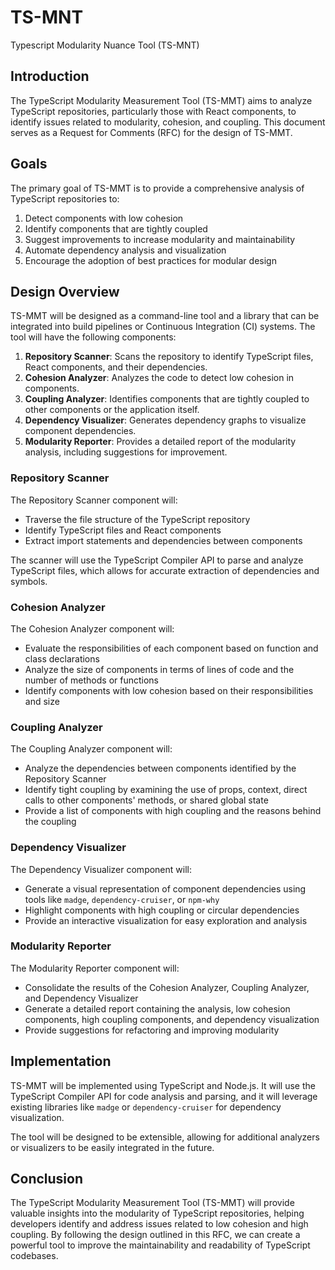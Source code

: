 # TS-MNT
Typescript Modularity Nuance Tool (TS-MNT)

## Introduction

The TypeScript Modularity Measurement Tool (TS-MMT) aims to analyze TypeScript repositories, particularly those with React components, to identify issues related to modularity, cohesion, and coupling. This document serves as a Request for Comments (RFC) for the design of TS-MMT.

## Goals

The primary goal of TS-MMT is to provide a comprehensive analysis of TypeScript repositories to:

1. Detect components with low cohesion
2. Identify components that are tightly coupled
3. Suggest improvements to increase modularity and maintainability
4. Automate dependency analysis and visualization
5. Encourage the adoption of best practices for modular design

## Design Overview

TS-MMT will be designed as a command-line tool and a library that can be integrated into build pipelines or Continuous Integration (CI) systems. The tool will have the following components:

1. **Repository Scanner**: Scans the repository to identify TypeScript files, React components, and their dependencies.
2. **Cohesion Analyzer**: Analyzes the code to detect low cohesion in components.
3. **Coupling Analyzer**: Identifies components that are tightly coupled to other components or the application itself.
4. **Dependency Visualizer**: Generates dependency graphs to visualize component dependencies.
5. **Modularity Reporter**: Provides a detailed report of the modularity analysis, including suggestions for improvement.

### Repository Scanner

The Repository Scanner component will:

- Traverse the file structure of the TypeScript repository
- Identify TypeScript files and React components
- Extract import statements and dependencies between components

The scanner will use the TypeScript Compiler API to parse and analyze TypeScript files, which allows for accurate extraction of dependencies and symbols.

### Cohesion Analyzer

The Cohesion Analyzer component will:

- Evaluate the responsibilities of each component based on function and class declarations
- Analyze the size of components in terms of lines of code and the number of methods or functions
- Identify components with low cohesion based on their responsibilities and size

### Coupling Analyzer

The Coupling Analyzer component will:

- Analyze the dependencies between components identified by the Repository Scanner
- Identify tight coupling by examining the use of props, context, direct calls to other components' methods, or shared global state
- Provide a list of components with high coupling and the reasons behind the coupling

### Dependency Visualizer

The Dependency Visualizer component will:

- Generate a visual representation of component dependencies using tools like `madge`, `dependency-cruiser`, or `npm-why`
- Highlight components with high coupling or circular dependencies
- Provide an interactive visualization for easy exploration and analysis

### Modularity Reporter

The Modularity Reporter component will:

- Consolidate the results of the Cohesion Analyzer, Coupling Analyzer, and Dependency Visualizer
- Generate a detailed report containing the analysis, low cohesion components, high coupling components, and dependency visualization
- Provide suggestions for refactoring and improving modularity

## Implementation

TS-MMT will be implemented using TypeScript and Node.js. It will use the TypeScript Compiler API for code analysis and parsing, and it will leverage existing libraries like `madge` or `dependency-cruiser` for dependency visualization.

The tool will be designed to be extensible, allowing for additional analyzers or visualizers to be easily integrated in the future.

## Conclusion

The TypeScript Modularity Measurement Tool (TS-MMT) will provide valuable insights into the modularity of TypeScript repositories, helping developers identify and address issues related to low cohesion and high coupling. By following the design outlined in this RFC, we can create a powerful tool to improve the maintainability and readability of TypeScript codebases.
